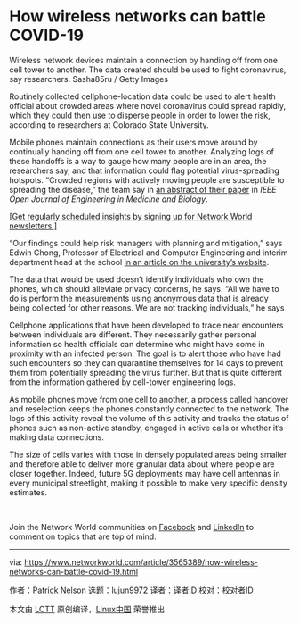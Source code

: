 [#]: collector: (lujun9972)
[#]: translator: ( )
[#]: reviewer: ( )
[#]: publisher: ( )
[#]: url: ( )
[#]: subject: (How wireless networks can battle COVID-19)
[#]: via: (https://www.networkworld.com/article/3565389/how-wireless-networks-can-battle-covid-19.html)
[#]: author: (Patrick Nelson https://www.networkworld.com/author/Patrick-Nelson/)

How wireless networks can battle COVID-19
======
Wireless network devices maintain a connection by handing off from one cell tower to another. The data created should be used to fight coronavirus, say researchers.
Sasha85ru / Getty Images

Routinely collected cellphone-location data could be used to alert health official about crowded areas where novel coronavirus could spread rapidly, which they could then use to disperse people in order to lower the risk, according to researchers at Colorado State University.

Mobile phones maintain connections as their users move around by continually handing off from one cell tower to another. Analyzing logs of these handoffs is a way to gauge how many people are in an area, the researchers say, and that information could flag potential virus-spreading hotspots. “Crowded regions with actively moving people are susceptible to spreading the disease,” the team say in [an abstract of their paper][1] in _IEEE Open Journal of Engineering in Medicine and Biology_.

[[Get regularly scheduled insights by signing up for Network World newsletters.]][2]

“Our findings could help risk managers with planning and mitigation,” says Edwin Chong, Professor of Electrical and Computer Engineering and interim department head at the school [in an article on the university’s website][3].

The data that would be used doesn’t identify individuals who own the phones, which should alleviate privacy concerns, he says. “All we have to do is perform the measurements using anonymous data that is already being collected for other reasons. We are not tracking individuals,” he says

Cellphone applications that have been developed to trace near encounters between individuals are different. They necessarily gather personal information so health officials can determine who might have come in proximity with an infected person. The goal is to alert those who have had such encounters so they can quarantine themselves for 14 days to prevent them from potentially spreading the virus further. But that is quite different from the information gathered by cell-tower engineering logs.

As mobile phones move from one cell to another, a process called handover and reselection keeps the phones constantly connected to the network. The logs of this activity reveal the volume of this activity and tracks the status of phones such as non-active standby, engaged in active calls or whether it’s making data connections.

The size of cells varies with those in densely populated areas being smaller and therefore able to deliver more granular data about where people are closer together. Indeed, future 5G deployments may have cell antennas in every municipal streetlight, making it possible to make very specific density estimates.

 

Join the Network World communities on [Facebook][4] and [LinkedIn][5] to comment on topics that are top of mind.

--------------------------------------------------------------------------------

via: https://www.networkworld.com/article/3565389/how-wireless-networks-can-battle-covid-19.html

作者：[Patrick Nelson][a]
选题：[lujun9972][b]
译者：[译者ID](https://github.com/译者ID)
校对：[校对者ID](https://github.com/校对者ID)

本文由 [LCTT](https://github.com/LCTT/TranslateProject) 原创编译，[Linux中国](https://linux.cn/) 荣誉推出

[a]: https://www.networkworld.com/author/Patrick-Nelson/
[b]: https://github.com/lujun9972
[1]: https://ieeexplore.ieee.org/document/9117073
[2]: https://www.networkworld.com/newsletters/signup.html
[3]: https://engr.source.colostate.edu/using-cellular-networks-to-detect-at-risk-areas-for-spread-of-covid-19/
[4]: https://www.facebook.com/NetworkWorld/
[5]: https://www.linkedin.com/company/network-world
